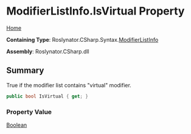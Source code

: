 # ModifierListInfo\.IsVirtual Property

[Home](../../../../../README.md)

**Containing Type**: Roslynator\.CSharp\.Syntax\.[ModifierListInfo](../README.md)

**Assembly**: Roslynator\.CSharp\.dll

## Summary

True if the modifier list contains "virtual" modifier\.

```csharp
public bool IsVirtual { get; }
```

### Property Value

[Boolean](https://docs.microsoft.com/en-us/dotnet/api/system.boolean)

